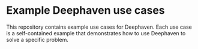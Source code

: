 # Example Deephaven use cases

This repository contains example use cases for Deephaven. Each use case is a self-contained example that demonstrates 
how to use Deephaven to solve a specific problem.


